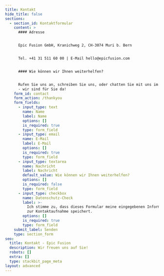 ```yaml
---
title: Kontakt
hide_title: false
sections:
  - section_id: Kontaktformular
    content: >
      #### Adresse


      Epic Fusion GmbH, Kranichweg 2, CH-3074 Muri b. Bern


      Tel. +41 31 511 60 00 | E-Mail hello@epicfusion.com


      #### Wie können wir Ihnen weiterhelfen?


      Rufen Sie uns an, schreiben Sie uns, oder chatten Sie mit uns im Messenger
      - wir sind für Sie da!
    form_id: contact
    form_action: /thankyou
    form_fields:
      - input_type: text
        name: Name
        label: Name
        options: []
        is_required: true
        type: form_field
      - input_type: email
        name: E-Mail
        label: E-Mail
        options: []
        is_required: true
        type: form_field
      - input_type: textarea
        name: Nachricht
        label: Nachricht
        default_value: Wie können wir Ihnen weiterhelfen?
        options: []
        is_required: false
        type: form_field
      - input_type: checkbox
        name: Datenschutz-Check
        label: >-
          Ich stimme zu, dass dieses Formular meine eingegebenen Informationen
          zur Kontaktaufnahme speichert.
        options: []
        is_required: true
        type: form_field
    submit_label: Senden
    type: section_form
seo:
  title: Kontakt - Epic Fusion
  description: Wir freuen uns auf Sie!
  robots: []
  extra: []
  type: stackbit_page_meta
layout: advanced
---
```

